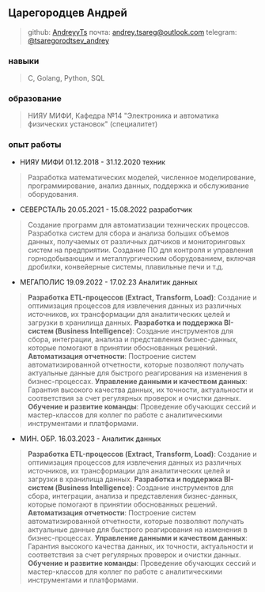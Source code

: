 ## Царегородцев Андрей

>github:  [AndreyyTs](https://github.com/AndreyyTs)
>почта: andrey.tsareg@outlook.com
>telegram: [@tsaregorodtsev_andrey](https://t.me/tsaregorodtsev_andrey)
### навыки

>С, Golang, Python, SQL 
### образование

>НИЯУ МИФИ, Кафедра №14 "Электроника и автоматика физических установок" (специалитет)
### опыт работы

* НИЯУ МИФИ   01.12.2018 - 31.12.2020 техник 
>Разработка математических моделей, численное моделирование, программирование, анализ данных, поддержка и обслуживание оборудования.

* СЕВЕРСТАЛЬ  20.05.2021 - 15.08.2022 разработчик 
 >Создание программ для автоматизации технических процессов.
 >Разработка систем для сбора и анализа больших объемов данных, получаемых от различных датчиков и мониторинговых систем на предприятии.
 >Создание ПО для контроля и управления горнодобывающим и металлургическим оборудованием, включая дробилки, конвейерные системы, плавильные печи и т.д.
 
 * МЕГАПОЛИС  19.09.2022 - 17.02.23 Аналитик данных 
 >**Разработка ETL-процессов (Extract, Transform, Load)**: Создание и оптимизация процессов для извлечения данных из различных источников, их трансформации для аналитических целей и загрузки в хранилища данных.
 >**Разработка и поддержка BI-систем (Business Intelligence)**: Создание инструментов для сбора, интеграции, анализа и представления бизнес-данных, которые помогают в принятии обоснованных решений.
 >**Автоматизация отчетности**: Построение систем автоматизированной отчетности, которые позволяют получать актуальные данные для быстрого реагирования на изменения в бизнес-процессах.
 >**Управление данными и качеством данных**: Гарантия высокого качества данных, их точности, актуальности и соответствия за счет регулярных проверок и очистки данных.
 >**Обучение и развитие команды**: Проведение обучающих сессий и мастер-классов для коллег по работе с аналитическими инструментами и платформами.
 
*  МИН. ОБР.  16.03.2023 -          Аналитик данных 
>**Разработка ETL-процессов (Extract, Transform, Load)**: Создание и оптимизация процессов для извлечения данных из различных источников, их трансформации для аналитических целей и загрузки в хранилища данных.
 >**Разработка и поддержка BI-систем (Business Intelligence)**: Создание инструментов для сбора, интеграции, анализа и представления бизнес-данных, которые помогают в принятии обоснованных решений.
 >**Автоматизация отчетности**: Построение систем автоматизированной отчетности, которые позволяют получать актуальные данные для быстрого реагирования на изменения в бизнес-процессах.
 >**Управление данными и качеством данных**: Гарантия высокого качества данных, их точности, актуальности и соответствия за счет регулярных проверок и очистки данных.
 >**Обучение и развитие команды**: Проведение обучающих сессий и мастер-классов для коллег по работе с аналитическими инструментами и платформами.
